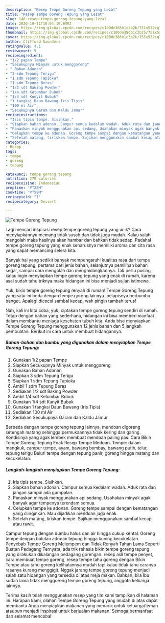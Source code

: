 ```yaml
---
description: "Resep Tempe Goreng Tepung yang Lezat"
title: "Resep Tempe Goreng Tepung yang Lezat"
slug: 148-resep-tempe-goreng-tepung-yang-lezat
date: 2020-10-11T10:04:10.849Z
image: https://img-global.cpcdn.com/recipes/c100de386b1c3b2b/751x532cq70/tempe-goreng-tepung-foto-resep-utama.jpg
thumbnail: https://img-global.cpcdn.com/recipes/c100de386b1c3b2b/751x532cq70/tempe-goreng-tepung-foto-resep-utama.jpg
cover: https://img-global.cpcdn.com/recipes/c100de386b1c3b2b/751x532cq70/tempe-goreng-tepung-foto-resep-utama.jpg
author: Clifford Saunders
ratingvalue: 4.1
reviewcount: 9
recipeingredient:
- "1/2 papan Tempe"
- "Secukupnya Minyak untuk menggoreng"
- " Bahan Adonan"
- "3 sdm Tepung Terigu"
- "1 sdm Tepung Tapioka"
- "1 sdm Tepung Beras"
- "1/2 sdt Baking Powder"
- "1/4 sdt Ketumbar Bubuk"
- "1/4 sdt Kunyit Bubuk"
- "1 tangkai Daun Bawang Iris Tipis"
- "100 ml Air"
- "Secukupnya Garam dan Kaldu Jamur"
recipeinstructions:
- "Iris tipis tempe. Sisihkan."
- "Siapkan bahan adonan. Campur semua kedalam wadah. Aduk rata dan jangan sampai ada gumpalan."
- "Panaskan minyak menggunakan api sedang, Usahakan minyak agak banyak agar tempenya terendam semua."
- "Celupkan tempe ke adonan. Goreng tempe sampai dengan kematangan yang diinginkan. Mau dijadikan mendoan juga enak."
- "Setelah matang, tiriskan tempe. Sajikan menggunakan sambal kecap atau rawit."
categories:
- Resep
tags:
- tempe
- goreng
- tepung

katakunci: tempe goreng tepung 
nutrition: 278 calories
recipecuisine: Indonesian
preptime: "PT28M"
cooktime: "PT59M"
recipeyield: "1"
recipecategory: Dessert

---
```



![Tempe Goreng Tepung](https://img-global.cpcdn.com/recipes/c100de386b1c3b2b/751x532cq70/tempe-goreng-tepung-foto-resep-utama.jpg)

Lagi mencari inspirasi resep tempe goreng tepung yang unik? Cara menyiapkannya memang tidak susah dan tidak juga mudah. Kalau salah mengolah maka hasilnya akan hambar dan bahkan tidak sedap. Padahal tempe goreng tepung yang enak seharusnya memiliki aroma dan cita rasa yang dapat memancing selera kita.

Banyak hal yang sedikit banyak mempengaruhi kualitas rasa dari tempe goreng tepung, pertama dari jenis bahan, selanjutnya pemilihan bahan segar, sampai cara mengolah dan menghidangkannya. Tak perlu pusing kalau ingin menyiapkan tempe goreng tepung yang enak di rumah, karena asal sudah tahu triknya maka hidangan ini bisa menjadi sajian istimewa.

Yuk, bikin tempe goreng tepung renyah di rumah! Tempe Goreng Tepung yang satu ini beda dengan tempe goreng lainnya. pelapisnya berbumbu banget. Apalagi dicocol sambal kecap, wah pingin tambah terus!


Nah, kali ini kita coba, yuk, ciptakan tempe goreng tepung sendiri di rumah. Tetap dengan bahan yang sederhana, hidangan ini bisa memberi manfaat dalam membantu menjaga kesehatan tubuh kita. Anda bisa menyiapkan Tempe Goreng Tepung menggunakan 12 jenis bahan dan 5 langkah pembuatan. Berikut ini cara untuk membuat hidangannya.

<!--inarticleads1-->

##### Bahan-bahan dan bumbu yang digunakan dalam menyiapkan Tempe Goreng Tepung:

1. Gunakan 1/2 papan Tempe
1. Siapkan Secukupnya Minyak untuk menggoreng
1. Gunakan  Bahan Adonan
1. Siapkan 3 sdm Tepung Terigu
1. Siapkan 1 sdm Tepung Tapioka
1. Ambil 1 sdm Tepung Beras
1. Sediakan 1/2 sdt Baking Powder
1. Ambil 1/4 sdt Ketumbar Bubuk
1. Gunakan 1/4 sdt Kunyit Bubuk
1. Gunakan 1 tangkai Daun Bawang (Iris Tipis)
1. Sediakan 100 ml Air
1. Sediakan Secukupnya Garam dan Kaldu Jamur


Berbeda dengan tempe goreng tepung lainnya, mendoan digoreng setengah matang sehingga permukaannya tidak kering dan garing. Kondisinya yang agak lembek membuat mendoan paling pas. Cara Bikin Tempe Goreng Tepung Enak Resep Tempe Medoan. Tempe: dalam mangkuk, campur tempe, ayam, bawang bombay, bawang putih, telur, tepung terigu Baluri tempe dengan tepung panir, goreng hingga matang dan kecokelatan. 

<!--inarticleads2-->

##### Langkah-langkah menyiapkan Tempe Goreng Tepung:

1. Iris tipis tempe. Sisihkan.
1. Siapkan bahan adonan. Campur semua kedalam wadah. Aduk rata dan jangan sampai ada gumpalan.
1. Panaskan minyak menggunakan api sedang, Usahakan minyak agak banyak agar tempenya terendam semua.
1. Celupkan tempe ke adonan. Goreng tempe sampai dengan kematangan yang diinginkan. Mau dijadikan mendoan juga enak.
1. Setelah matang, tiriskan tempe. Sajikan menggunakan sambal kecap atau rawit.


Campur tepung dengan bumbu halus dan air hingga cukup kental. Goreng tempe dengan balutan adonan tepung hingga kuning kecokelatan. Penyebab Tempe Goreng Melempem dan Tidak Renyah Tahan Lama Seperti Buatan Pedagang Ternyata, ada trik rahasia bikin tempe goreng tepung yang dilakukan dikalangan pedagang gorengan. resep asli tempe penyet, cara membuat tempe goreng, resep tempe tahu goreng dengan Bikin Tempe atau tahu goreng kelihatannya mudah tapi kalau tidak tahu caranya rasanya kurang menggigit. Nggak jarang tempe goreng tepung menjadi salah satu hidangan yang tersedia di atas meja makan. Bahkan, bila Ibu sudah lama tidak menggoreng tempe goreng tepung, anggota keluarga lainnya. 

Terima kasih telah menggunakan resep yang tim kami tampilkan di halaman ini. Harapan kami, olahan Tempe Goreng Tepung yang mudah di atas dapat membantu Anda menyiapkan makanan yang menarik untuk keluarga/teman ataupun menjadi inspirasi untuk berjualan makanan. Semoga bermanfaat dan selamat mencoba!
